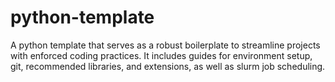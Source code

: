 # python-template
A python template that serves as a robust boilerplate to streamline projects with enforced coding practices. It includes guides for environment setup, git, recommended libraries, and extensions, as well as slurm job scheduling.
